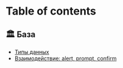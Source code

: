 # Table of contents

## 🏛 База <a href="#base" id="base"></a>

* [Типы данных](README.md)
* [Взаимодействие: alert, prompt, confirm](base/vzaimodeistvie-alert-prompt-confirm.md)
